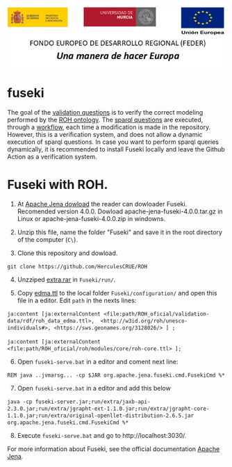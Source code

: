 ![](.//media/CabeceraDocumentosMD.png)

# fuseki

The goal of the [validation questions](https://github.com/HerculesCRUE/ROH/blob/main/docs/2-%20CoberturaPreguntasCompetencia.pdf) is to verify the correct modeling performed by the [ROH ontology](https://github.com/HerculesCRUE/ROH/blob/main/roh/modules/core/roh-core.ttl). The [sparql questions](https://github.com/HerculesCRUE/ROH/tree/main/validation-questions/sparql-query/) are executed, through a [workflow](https://github.com/HerculesCRUE/ROH/blob/main/.github/workflows/widoco-and-validation-questions.yaml), each time a modification is made in the repository. However, this is a verification system, and does not allow a dynamic execution of sparql questions. In case you want to perform sparql queries dynamically, it is recommended to install Fuseki locally and leave the Github Action as a verification system. 

# Fuseki with ROH. 

1. At [Apache Jena dowload](https://jena.apache.org/download/) the reader can dowloader Fuseki. Recomended version 4.0.0. Dowload apache-jena-fuseki-4.0.0.tar.gz in Linux or apache-jena-fuseki-4.0.0.zip in windowns. 

2. Unzip this file, name the folder "Fuseki" and save it in the root directory of the computer (`C\`). 

3. Clone this repository and dowload. 
```
git clone https://github.com/HerculesCRUE/ROH
```

4. Unzziped  [extra.rar]() in `Fuseki/run/`.
 
5. Copy [edma.ttl]() to the local folder `Fuseki/configuration/` and open this file in a editor. Edit `path` in the nexts lines:

```  
ja:content [ja:externalContent <file:path/ROH_oficial/validation-data/rdf/roh_data_edma.ttl>,  <http://w3id.org/roh/unesco-individuals#>, <https://sws.geonames.org/3128026/> ] ;

ja:content [ja:externalContent  <file:path/ROH_oficial/roh/modules/core/roh-core.ttl> ];
```
6.  Open `fuseki-serve.bat` in a editor and coment next line:

```
REM java ..jvmarsg... -cp $JAR org.apache.jena.fuseki.cmd.FusekiCmd %*
```

7. Open `fuseki-serve.bat` in a editor and add this below 

```
java -cp fuseki-server.jar;run/extra/jaxb-api-2.3.0.jar;run/extra/jgrapht-ext-1.1.0.jar;run/extra/jgrapht-core-1.1.0.jar;run/extra/original-openllet-distribution-2.6.5.jar org.apache.jena.fuseki.cmd.FusekiCmd %*
```

8. Execute `fuseki-serve.bat` and go to http://localhost:3030/.

For more information about Fuseki, see the official documentation [Apache Jena](https://jena.apache.org/documentation/fuseki2/).



